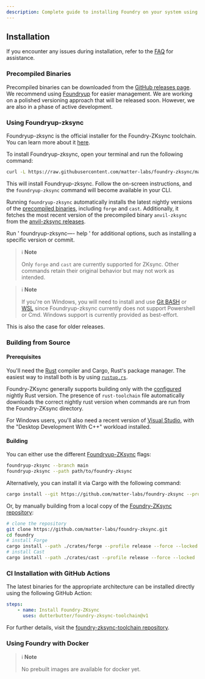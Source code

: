 ```yaml
---
description: Complete guide to installing Foundry on your system using Foundryup, precompiled binaries, or building from source.
---
```


## Installation

If you encounter any issues during installation, refer to the [FAQ](/misc/faq) for assistance.

### Precompiled Binaries

Precompiled binaries can be downloaded from the [GitHub releases page](https://github.com/matter-labs/foundry-zksync/releases). We recommend using [Foundryup](#using-foundryup-zksync) for easier management.
We are working on a polished versioning approach that will be released soon. However, we are also in a phase of active development.

### Using Foundryup-zksync

Foundryup-zksync is the official installer for the Foundry-ZKsync toolchain. You can learn more about it [here](https://github.com/matter-labs/foundry-zksync/blob/main/foundryup-zksync/README.md).

To install Foundryup-zksync, open your terminal and run the following command:

```sh
curl -L https://raw.githubusercontent.com/matter-labs/foundry-zksync/main/install-foundry-zksync | bash
```

This will install Foundryup-zksync. Follow the on-screen instructions, and the `foundryup-zksync` command will become available in your CLI.

Running `foundryup-zksync` automatically installs the latest nightly versions of the [precompiled binaries](#precompiled-binaries), including `forge` and `cast`. Additionally, it fetches the most recent version of the precompiled binary `anvil-zksync` from the [anvil-zksync releases](https://github.com/matter-labs/anvil-zksync/releases).

Run ' foundryup-zksync—- help ' for additional options, such as installing a specific version or commit.

> ℹ️ **Note**
>
> Only `forge` and `cast` are currently supported for ZKsync. Other commands retain their original behavior but may not work as intended.

> ℹ️ **Note**
>
> If you're on Windows, you will need to install and use [Git BASH](https://gitforwindows.org/) or [WSL](https://learn.microsoft.com/en-us/windows/wsl/install)
> since Foundryup-zksync currently does not support Powershell or Cmd. Windows support is currently provided as best-effort.

This is also the case for older releases.

### Building from Source

#### Prerequisites

You'll need the [Rust](https://rust-lang.org) compiler and Cargo, Rust's package manager. The easiest way to install both is by using [`rustup.rs`](https://rustup.rs/).

Foundry-ZKsync generally supports building only with the [configured](https://github.com/matter-labs/foundry-zksync/blob/main/rust-toolchain) nightly Rust version.
The presence of `rust-toolchain` file automatically downloads the correct nightly rust version when commands are run from the Foundry-ZKsync directory.

For Windows users, you'll also need a recent version of [Visual Studio](https://visualstudio.microsoft.com/downloads/), with the "Desktop Development With C++" workload installed.

#### Building

You can either use the different [Foundryup-ZKsync](#using-foundryup) flags:

```sh
foundryup-zksync --branch main
foundryup-zksync --path path/to/foundry-zksync
```

Alternatively, you can install it via Cargo with the following command:

```sh
cargo install --git https://github.com/matter-labs/foundry-zksync --profile release --locked forge cast
```

Or, by manually building from a local copy of the [Foundry-ZKsync repository](https://github.com/matter-labs/foundry-zksync):

```sh
# clone the repository
git clone https://github.com/matter-labs/foundry-zksync.git
cd foundry
# install Forge
cargo install --path ./crates/forge --profile release --force --locked
# install Cast
cargo install --path ./crates/cast --profile release --force --locked
```

### CI Installation with GitHub Actions

The latest binaries for the appropriate architecture can be installed directly using the following GitHub Action:

```yaml
steps:
    - name: Install Foundry-ZKsync
      uses: dutterbutter/foundry-zksync-toolchain@v1
```

For further details, visit the [foundry-zksync-toolchain repository](https://github.com/dutterbutter/foundry-zksync-toolchain).

### Using Foundry with Docker

> ℹ️ **Note**
>
> No prebuilt images are available for docker yet.
